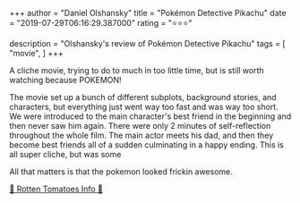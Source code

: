+++
author = "Daniel Olshansky"
title = "Pokémon Detective Pikachu"
date = "2019-07-29T06:16:29.387000"
rating = "⭐⭐⭐"

description = "Olshansky's review of Pokémon Detective Pikachu"
tags = [
    "movie",
]
+++


A cliche movie, trying to do to much in too little time, but is still worth watching because POKEMON!

The movie set up a bunch of different subplots, background stories, and characters, but everything just went way too fast and was way too short. We were introduced to the main character's best friend in the beginning and then never saw him again. There were only 2 minutes of self-reflection throughout the whole film. The main actor meets his dad, and then they become best friends all of a sudden culminating in a happy ending. This is all super cliche, but was some

All that matters is that the pokemon looked frickin awesome.

[🍅 Rotten Tomatoes Info 🍅](https://www.rottentomatoes.com//m/pokemon_detective_pikachu)
